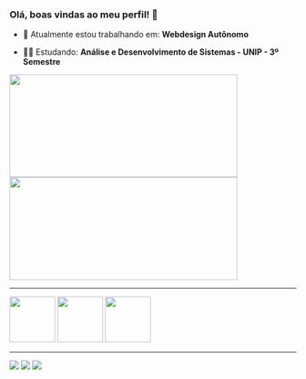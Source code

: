 ### Olá, boas vindas ao meu perfil! 👋

- 🔭 Atualmente estou trabalhando em: <b>Webdesign Autônomo</b>

- 🧑‍🎓 Estudando: <b>Análise e Desenvolvimento de Sistemas - UNIP - 3º Semestre</b>
 
<div>
<img align="center" height="180em" width="400px" src="https://github-readme-stats.vercel.app/api?username=Luan-Eduardo-Silva&show_icons=true" />
<img align="center" height="180em" width="400px" src="https://github-readme-stats.vercel.app/api/top-langs/?username=Luan-Eduardo-Silva&layout=compact" />
</div>

<hr/>

<div>
<img height="80px" src="https://cdn.jsdelivr.net/gh/devicons/devicon/icons/bootstrap/bootstrap-original.svg" />
<img height="80px" src="https://cdn.jsdelivr.net/gh/devicons/devicon/icons/html5/html5-original.svg" />
<img height="80px" src="https://cdn.jsdelivr.net/gh/devicons/devicon/icons/css3/css3-original.svg" />
</div>

<hr/>

<div>
<a href="https://www.linkedin.com/in/luaneduardosilva" target="blanck_"><img src="https://img.shields.io/badge/LinkedIn-0077B5?style=for-the-badge&logo=linkedin&logoColor=white"/></a>
<a href="https://api.whatsapp.com/send?phone=5516-993449858" target="blanck_"><img src="https://img.shields.io/badge/WhatsApp-25D366?style=for-the-badge&logo=whatsapp&logoColor=white"/></a>
<a href="mailto:luaneduardo626@gmail.com" target="blanck_"><img src="https://img.shields.io/badge/Gmail-D14836?style=for-the-badge&logo=gmail&logoColor=white"/></a>
</div>
 
 
 

